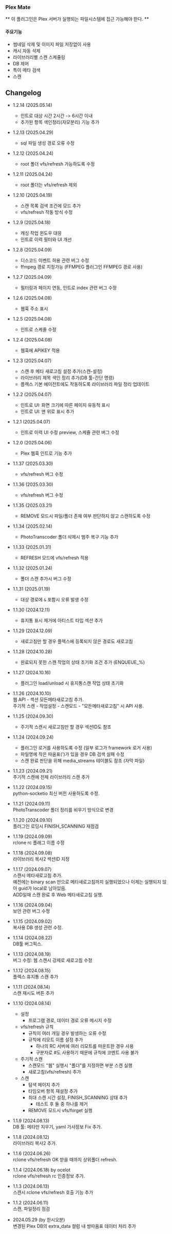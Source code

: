 ### Plex Mate

** 이 플러그인은 Plex 서버가 실행되는 파일시스템에 접근 가능해야 한다. **

#### 주요기능

  * 썸네일 삭제 및 이미지 파일 저장없이 사용
  * 캐시 자동 삭제
  * 라이브러리별 스캔 스케쥴링
  * DB 제어
  * 특이 메타 검색
  * 스캔

## Changelog
- 1.2.14 (2025.05.14)
    - 인트로 대상 시간 2시간 -> 6시간 이내
    - 추가된 항목 색인정리(자모분리) 기능 추가
   
- 1.2.13 (2025.04.29)
    - sql 파일 생성 경로 오류 수정

- 1.2.12 (2025.04.24)
    - root 폴더 vfs/refresh 가능하도록 수정

- 1.2.11 (2025.04.24)
    - root 폴더는 vfs/refresh 제외

- 1.2.10 (2025.04.19)
    - 스캔 목록 검색 조건에 모드 추가
    - vfs/refresh 작동 방식 수정

- 1.2.9 (2025.04.18)
    - 캐싱 작업 윈도우 대응
    - 인트로 이력 필터와 UI 개선

- 1.2.8 (2025.04.09)
    - 디스코드 이벤트 허용 관련 버그 수정
    - ffmpeg 경로 지정가능 (FFMPEG 플러그인 FFMPEG 경로 사용)

- 1.2.7 (2025.04.09)
    - 필터링과 페이지 연동, 인트로 index 관련 버그 수정

- 1.2.6 (2025.04.08)
    - 웹훅 주소 표시

- 1.2.5 (2025.04.08)
    - 인트로 스케줄 수정

- 1.2.4 (2025.04.08)
    - 웹훅에 APIKEY 적용

- 1.2.3 (2025.04.07)
    - 스캔 후 메타 새로고침 설정 추가(스캔-설정)
    - 라이브러리 제목 색인 정리 추가(DB 툴-간단 명령)
    - 플렉스 기본 에이전트에도 작동하도록 라이브러리 파일 정리 업데이트

- 1.2.2 (2025.04.07)
    - 인트로 UI: 화면 크기에 따른 페이지 유동적 표시
    - 인트로 UI: 맨 위로 표시 추가

- 1.2.1 (2025.04.07)
    - 인트로 이력 UI 수정 preview, 스케쥴 관련 버그 수정

- 1.2.0 (2025.04.06)
    - Plex 웹훅 인트로 기능 추가

- 1.1.37 (2025.03.30)
    - vfs/refresh 버그 수정

- 1.1.36 (2025.03.30)
    - vfs/refresh 버그 수정

- 1.1.35 (2025.03.21)
    - REMOVE 모드시 파일/폴더 존재 여부 판단하지 않고 스캔하도록 수정

- 1.1.34 (2025.02.14)
    - PhotoTranscoder 폴더 삭제시 범주 복구 기능 추가

- 1.1.33 (2025.01.31)
    - REFRESH 모드에 vfs/refresh 적용

- 1.1.32 (2025.01.24)
    - 폴더 스캔 추가시 버그 수정

- 1.1.31 (2025.01.19)
    - 대상 경로에 `&` 포함시 오류 발생 수정

- 1.1.30 (2024.12.11)
    - 휴지통 표시 제거에 아티스트 타입 섹션 추가

- 1.1.29 (2024.12.09)
    - 새로고침만 할 경우 플렉스에 등록되지 않은 경로도 새로고침

- 1.1.28 (2024.10.28)
    - 완료되지 못한 스캔 작업의 상태 초기화 조건 추가 (ENQUEUE_%)

- 1.1.27 (2024.10.16)
    - 플러그인 load/unload 시 휴지통스캔 작업 상태 초기화

- 1.1.26 (2024.10.10)<br>
  웹 API - 섹션 모든메타새로고침 추가.<br>
  주기적 스캔 - 작업설정 - 스캔모드 - "모든메타새로고침" 시 API 사용.

- 1.1.25 (2024.09.30)
    - 주기적 스캔시 새로고침만 할 경우 섹션ID도 참조

- 1.1.24 (2024.09.24)
    - 플러그인 로거를 사용하도록 수정 (일부 로그가 framework 로거 사용)
    - 파일명에 작은 따옴표(')가 있을 경우 DB 검색 실패 수정
    - 스캔 완료 판단을 위해 media_streams 테이블도 참조 (자막 파일)

- 1.1.23 (2024.09.21)<br>
  주기적 스캔에 전체 라이브러리 스캔 추가

- 1.1.22 (2024.09.15)<br>
  python-socketio 최신 버전 사용하도록 수정.

- 1.1.21 (2024.09.11)<br>
  PhotoTranscoder 폴더 정리를 비우기 방식으로 변경

- 1.1.20 (2024.09.10)<br>
  플러그인 로딩시 FINISH_SCANNING 재점검

- 1.1.19 (2024.09.09)<br>
  rclone rc 플래그 이름 수정

- 1.1.18 (2024.09.08)<br>
  라이브러리 복사2 섹션ID 지정

- 1.1.17 (2024.09.07)<br>
  스캔시 메타새로고침 추가.<br>
  예전에는 binary scan 만으로 메타새로고침까지 실행되었으나 이제는 실행되지 않아 guid가 local로 남아있음.<br>
  ADD일때 스캔 완료 후 Web 메타새로고침 실행.

- 1.1.16 (2024.09.04)<br>
  보안 관련 버그 수정

- 1.1.15 (2024.09.02)<br>
  복사용 DB 생성 관련 수정.

- 1.1.14 (2024.08.22)<br>
  DB툴 버그픽스.

- 1.1.13 (2024.08.19)<br>
  버그 수정: 웹 스캔시 강제로 새로고침 수정

- 1.1.12 (2024.08.15)<br>
  플렉스 휴지통 스캔 추가

- 1.1.11 (2024.08.14)<br>
  스캔 재시도 버튼 추가

- 1.1.10 (2024.08.14)
    - 설정
        - 프로그램 경로, 데이터 경로 오류 메시지 수정
    - vfs/refresh 규칙
        - 규칙이 여러 개일 경우 발생하는 오류 수정
        - 규칙에 리모트 이름 설정 추가
            - 하나의 RC 서버에 여러 리모트를 마운트한 경우 사용
            - 구분자로 #도 사용하기 때문에 규칙에 코멘트 사용 불가
    - 주기적 스캔
        - 스캔모드 "웹" 실행시 "폴더"를 지정하면 부분 스캔 실행
        - 새로고침(vfs/refresh) 추가
    - 스캔
        - 탐색 페이지 추가
        - 타임오버 항목 재설정 추가
        - 최대 스캔 시간 설정, FINISH_SCANNING 상태 추가
            - 테스트 후 둘 중 하나를 제거
        - REMOVE 모드시 vfs/forget 실행

- 1.1.9 (2024.08.13)<br>
  DB 툴: 메타만 지우기, yaml 가사정보 Fix 추가.

- 1.1.8 (2024.08.12)<br>
  라이브러리 복사2 추가.

- 1.1.6 (2024.06.26)<br>
  rclone vfs/refresh OK 받을 때까지 상위폴더 refresh.

- 1.1.4 (2024.06.18) by ocelot<br>
  rclone vfs/refresh rc 인증정보 추가.

- 1.1.3 (2024.06.13)<br>
  스캔시 rclone vfs/refresh 호출 기능 추가

- 1.1.2 (2024.06.11)<br>
  스캔, 파일정리 점검

- 2024.05.29 (by 한시오분)<br>
  변경된 Plex DB의 extra_data 컬럼 내 쌍따옴표 데이터 처리 추가
